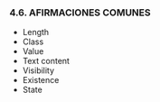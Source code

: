 ### 4.6. AFIRMACIONES COMUNES

 * Length
 * Class
 * Value
 * Text content
 * Visibility
 * Existence
 * State
 
